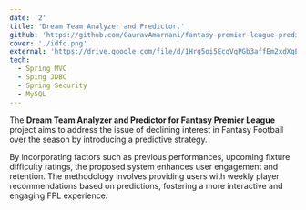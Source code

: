 ```yaml
---
date: '2'
title: 'Dream Team Analyzer and Predictor.'
github: 'https://github.com/GauravAmarnani/fantasy-premier-league-prediction'
cover: './idfc.png'
external: 'https://drive.google.com/file/d/1Hrg5oi5EcgVqPGb3affEm2xdXqEGwKY_/view?usp=drive_link'
tech:
  - Spring MVC
  - Sping JDBC
  - Spring Security
  - MySQL
---
```


The **Dream Team Analyzer and Predictor for Fantasy Premier League** project aims to address the issue of declining interest in Fantasy Football over the season by introducing a predictive strategy.

By incorporating factors such as previous performances, upcoming fixture difficulty ratings, the proposed system enhances user engagement and retention. The methodology involves providing users with weekly player recommendations based on predictions, fostering a more interactive and engaging FPL experience.
